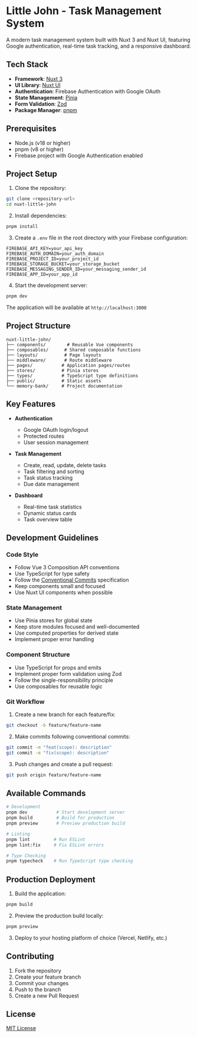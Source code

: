 # Little John - Task Management System

A modern task management system built with Nuxt 3 and Nuxt UI, featuring Google authentication, real-time task tracking, and a responsive dashboard.

## Tech Stack

- **Framework**: [Nuxt 3](https://nuxt.com)
- **UI Library**: [Nuxt UI](https://ui.nuxt.com)
- **Authentication**: Firebase Authentication with Google OAuth
- **State Management**: [Pinia](https://pinia.vuejs.org)
- **Form Validation**: [Zod](https://zod.dev)
- **Package Manager**: [pnpm](https://pnpm.io)

## Prerequisites

- Node.js (v18 or higher)
- pnpm (v8 or higher)
- Firebase project with Google Authentication enabled

## Project Setup

1. Clone the repository:

```bash
git clone <repository-url>
cd nuxt-little-john
```

2. Install dependencies:

```bash
pnpm install
```

3. Create a `.env` file in the root directory with your Firebase configuration:

```env
FIREBASE_API_KEY=your_api_key
FIREBASE_AUTH_DOMAIN=your_auth_domain
FIREBASE_PROJECT_ID=your_project_id
FIREBASE_STORAGE_BUCKET=your_storage_bucket
FIREBASE_MESSAGING_SENDER_ID=your_messaging_sender_id
FIREBASE_APP_ID=your_app_id
```

4. Start the development server:

```bash
pnpm dev
```

The application will be available at `http://localhost:3000`

## Project Structure

```
nuxt-little-john/
├── components/        # Reusable Vue components
├── composables/      # Shared composable functions
├── layouts/          # Page layouts
├── middleware/       # Route middleware
├── pages/           # Application pages/routes
├── stores/          # Pinia stores
├── types/           # TypeScript type definitions
├── public/          # Static assets
└── memory-bank/     # Project documentation
```

## Key Features

- **Authentication**

  - Google OAuth login/logout
  - Protected routes
  - User session management

- **Task Management**

  - Create, read, update, delete tasks
  - Task filtering and sorting
  - Task status tracking
  - Due date management

- **Dashboard**
  - Real-time task statistics
  - Dynamic status cards
  - Task overview table

## Development Guidelines

### Code Style

- Follow Vue 3 Composition API conventions
- Use TypeScript for type safety
- Follow the [Conventional Commits](https://www.conventionalcommits.org/) specification
- Keep components small and focused
- Use Nuxt UI components when possible

### State Management

- Use Pinia stores for global state
- Keep store modules focused and well-documented
- Use computed properties for derived state
- Implement proper error handling

### Component Structure

- Use TypeScript for props and emits
- Implement proper form validation using Zod
- Follow the single-responsibility principle
- Use composables for reusable logic

### Git Workflow

1. Create a new branch for each feature/fix:

```bash
git checkout -b feature/feature-name
```

2. Make commits following conventional commits:

```bash
git commit -m "feat(scope): description"
git commit -m "fix(scope): description"
```

3. Push changes and create a pull request:

```bash
git push origin feature/feature-name
```

## Available Commands

```bash
# Development
pnpm dev           # Start development server
pnpm build         # Build for production
pnpm preview       # Preview production build

# Linting
pnpm lint         # Run ESLint
pnpm lint:fix     # Fix ESLint errors

# Type Checking
pnpm typecheck    # Run TypeScript type checking
```

## Production Deployment

1. Build the application:

```bash
pnpm build
```

2. Preview the production build locally:

```bash
pnpm preview
```

3. Deploy to your hosting platform of choice (Vercel, Netlify, etc.)

## Contributing

1. Fork the repository
2. Create your feature branch
3. Commit your changes
4. Push to the branch
5. Create a new Pull Request

## License

[MIT License](LICENSE)
